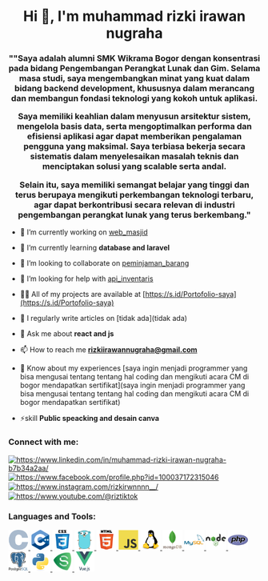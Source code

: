 <h1 align="center">Hi 👋, I'm muhammad rizki irawan nugraha</h1>
<h3 align="center">""Saya adalah alumni SMK Wikrama Bogor dengan konsentrasi pada bidang Pengembangan Perangkat Lunak dan Gim. Selama masa studi, saya mengembangkan minat yang kuat dalam bidang backend development, khususnya dalam merancang dan membangun fondasi teknologi yang kokoh untuk aplikasi.

Saya memiliki keahlian dalam menyusun arsitektur sistem, mengelola basis data, serta mengoptimalkan performa dan efisiensi aplikasi agar dapat memberikan pengalaman pengguna yang maksimal. Saya terbiasa bekerja secara sistematis dalam menyelesaikan masalah teknis dan menciptakan solusi yang scalable serta andal.

Selain itu, saya memiliki semangat belajar yang tinggi dan terus berupaya mengikuti perkembangan teknologi terbaru, agar dapat berkontribusi secara relevan di industri pengembangan perangkat lunak yang terus berkembang."
</h3>

- 🔭 I’m currently working on [web_masjid](http://localhost/OOP/tugasrizki/)

- 🌱 I’m currently learning **database and laravel**

- 👯 I’m looking to collaborate on [peminjaman_barang](https://github.com/muhammadrizkiirawannugraha/mvc_peminjaman)

- 🤝 I’m looking for help with [api_inventaris](https://documenter.getpostman.com/view/31019474/2sA3JNbLUj#d07dfb6e-5672-47ab-88af-ee779fd180bd)

- 👨‍💻 All of my projects are available at [https://s.id/Portofolio-saya](https://s.id/Portofolio-saya)

- 📝 I regularly write articles on [tidak ada](tidak ada)

- 💬 Ask me about **react and js**

- 📫 How to reach me **rizkiirawannugraha@gmail.com**

- 📄 Know about my experiences [saya ingin menjadi programmer yang bisa mengusai tentang tentang hal coding dan mengikuti acara CM di bogor mendapatkan sertifikat](saya ingin menjadi programmer yang bisa mengusai tentang tentang hal coding dan mengikuti acara CM di bogor mendapatkan sertifikat)

- ⚡skill **Public speacking and desain canva**

<h3 align="left">Connect with me:</h3>
<p align="left">
<a href="https://linkedin.com/in/https://www.linkedin.com/in/muhammad-rizki-irawan-nugraha-b7b34a2aa/" target="blank"><img align="center" src="https://raw.githubusercontent.com/rahuldkjain/github-profile-readme-generator/master/src/images/icons/Social/linked-in-alt.svg" alt="https://www.linkedin.com/in/muhammad-rizki-irawan-nugraha-b7b34a2aa/" height="30" width="40" /></a>
<a href="https://fb.com/https://www.facebook.com/profile.php?id=100037172315046" target="blank"><img align="center" src="https://raw.githubusercontent.com/rahuldkjain/github-profile-readme-generator/master/src/images/icons/Social/facebook.svg" alt="https://www.facebook.com/profile.php?id=100037172315046" height="30" width="40" /></a>
<a href="https://instagram.com/https://www.instagram.com/rizkirwnnnn__/" target="blank"><img align="center" src="https://raw.githubusercontent.com/rahuldkjain/github-profile-readme-generator/master/src/images/icons/Social/instagram.svg" alt="https://www.instagram.com/rizkirwnnnn__/" height="30" width="40" /></a>
<a href="https://www.youtube.com/c/https://www.youtube.com/@riztiktok" target="blank"><img align="center" src="https://raw.githubusercontent.com/rahuldkjain/github-profile-readme-generator/master/src/images/icons/Social/youtube.svg" alt="https://www.youtube.com/@riztiktok" height="30" width="40" /></a>
</p>

<h3 align="left">Languages and Tools:</h3>
<p align="left"> <a href="https://www.cprogramming.com/" target="_blank" rel="noreferrer"> <img src="https://raw.githubusercontent.com/devicons/devicon/master/icons/c/c-original.svg" alt="c" width="40" height="40"/> </a> <a href="https://www.w3schools.com/cpp/" target="_blank" rel="noreferrer"> <img src="https://raw.githubusercontent.com/devicons/devicon/master/icons/cplusplus/cplusplus-original.svg" alt="cplusplus" width="40" height="40"/> </a> <a href="https://www.w3schools.com/css/" target="_blank" rel="noreferrer"> <img src="https://raw.githubusercontent.com/devicons/devicon/master/icons/css3/css3-original-wordmark.svg" alt="css3" width="40" height="40"/> </a> <a href="https://golang.org" target="_blank" rel="noreferrer"> <img src="https://raw.githubusercontent.com/devicons/devicon/master/icons/go/go-original.svg" alt="go" width="40" height="40"/> </a> <a href="https://www.w3.org/html/" target="_blank" rel="noreferrer"> <img src="https://raw.githubusercontent.com/devicons/devicon/master/icons/html5/html5-original-wordmark.svg" alt="html5" width="40" height="40"/> </a> <a href="https://developer.mozilla.org/en-US/docs/Web/JavaScript" target="_blank" rel="noreferrer"> <img src="https://raw.githubusercontent.com/devicons/devicon/master/icons/javascript/javascript-original.svg" alt="javascript" width="40" height="40"/> </a> <a href="https://www.linux.org/" target="_blank" rel="noreferrer"> <img src="https://raw.githubusercontent.com/devicons/devicon/master/icons/linux/linux-original.svg" alt="linux" width="40" height="40"/> </a> <a href="https://www.mongodb.com/" target="_blank" rel="noreferrer"> <img src="https://raw.githubusercontent.com/devicons/devicon/master/icons/mongodb/mongodb-original-wordmark.svg" alt="mongodb" width="40" height="40"/> </a> <a href="https://www.mysql.com/" target="_blank" rel="noreferrer"> <img src="https://raw.githubusercontent.com/devicons/devicon/master/icons/mysql/mysql-original-wordmark.svg" alt="mysql" width="40" height="40"/> </a> <a href="https://nodejs.org" target="_blank" rel="noreferrer"> <img src="https://raw.githubusercontent.com/devicons/devicon/master/icons/nodejs/nodejs-original-wordmark.svg" alt="nodejs" width="40" height="40"/> </a> <a href="https://www.php.net" target="_blank" rel="noreferrer"> <img src="https://raw.githubusercontent.com/devicons/devicon/master/icons/php/php-original.svg" alt="php" width="40" height="40"/> </a> <a href="https://www.postgresql.org" target="_blank" rel="noreferrer"> <img src="https://raw.githubusercontent.com/devicons/devicon/master/icons/postgresql/postgresql-original-wordmark.svg" alt="postgresql" width="40" height="40"/> </a> <a href="https://www.python.org" target="_blank" rel="noreferrer"> <img src="https://raw.githubusercontent.com/devicons/devicon/master/icons/python/python-original.svg" alt="python" width="40" height="40"/> </a> <a href="https://scully.io/" target="_blank" rel="noreferrer"> <img src="https://raw.githubusercontent.com/scullyio/scully/main/assets/logos/SVG/scullyio-icon.svg" alt="scully" width="40" height="40"/> </a> <a href="https://vuejs.org/" target="_blank" rel="noreferrer"> <img src="https://raw.githubusercontent.com/devicons/devicon/master/icons/vuejs/vuejs-original-wordmark.svg" alt="vuejs" width="40" height="40"/> </a> </p>


